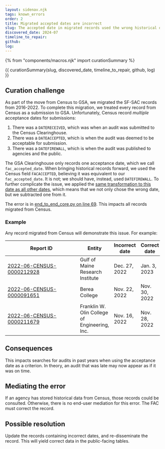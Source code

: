 ```yaml
---
layout: sidenav.njk
tags: known_errors
order: 2
title: Migrated accepted dates are incorrect
slug: The accepted date in migrated records used the wrong historical date field.
discovered_date: 2024-07
timeline_to_repair:
github:
log: 
---
```


{% from "components/macros.njk" import curationSummary %}

{{ curationSummary(slug, discovered_date, timeline_to_repair, github, log) }}

## Curation challenge

As part of the move from Census to GSA, we migrated the SF-SAC records from 2016-2022. To complete this migration, we treated every record from Census as a submission to GSA. Unfortunately, Census record *multiple* acceptance dates for submissions:

1. There was a `DATERECEIVED`, which was when an audit was submitted to the Census Clearinghouse.
2. There was a `DATEACCEPTED`, which is when the audit was deemed to be acceptable for submission.
3. There was a `DATEFIREWALL`, which is when the audit was published to agencies and the public.

The GSA Clearinghouse only records one acceptance date, which we call `fac_accepted_date`. When bringing historical records forward, we used the Census field `FACACCEPTED`, believing it was equivalent to our `fac_accepted_date`. It is not; we should have, instead, used `DATEFIREWALL`. To further complicate the issue, we applied the [same transformation to this date as all other dates](migrated-acceptance-dates-incorrect), which means that we not only chose the wrong date, but we subtracted one from it. 

The error is in [end_to_end_core.py on line 69](https://github.com/GSA-TTS/FAC/blob/dda11bdfd31a000601e427379a3fac6ee9e7f1f8/backend/census_historical_migration/end_to_end_core.py#L69). This impacts all records migrated from Census.

### Example

Any record migrated from Census will demonstrate this issue. For example:

| <div style="width:220px">Report ID</div>  | Entity | Incorrect date | Correct date |
| -- | -- | -- | -- |
| <a href="https://app.fac.gov/dissemination/summary/2022-06-CENSUS-0000212928">2022-06-CENSUS-0000212928</a> | Gulf of Maine Research Institute | Dec. 27, 2022 | Jan. 3, 2023 |
| <a href="https://app.fac.gov/dissemination/summary/2022-06-CENSUS-0000091651">2022-06-CENSUS-0000091651</a> | Berea College | Nov. 22, 2022 | Nov. 30, 2022 |
| <a href="https://app.fac.gov/dissemination/summary/2022-06-CENSUS-0000211679">2022-06-CENSUS-0000211679</a> | Franklin W. Olin College of Engineering, Inc. | Nov. 16, 2022 | Nov. 28, 2022 |


## Consequences


This impacts searches for audits in past years when using the acceptance date as a criterion. In theory, an audit that was late may now appear as if it was on time.

## Mediating the error

If an agency has stored historical data from Census, those records could be consulted. Otherwise, there is no end-user mediation for this error. The FAC must correct the record.

## Possible resolution

Update the records containing incorrect dates, and re-disseminate the record. This will yield correct data in the public-facing tables.



